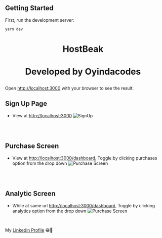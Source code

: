 
## Getting Started

First, run the development server:

```bash
yarn dev
```


# <h1 align="center" >HostBeak</h1>
# <p align="center">Developed by Oyindacodes</p>

Open [http://localhost:3000](http://localhost:3000) with your browser to see the result.


## Sign Up Page
* View at [http://localhost:3000](http://localhost:3000) ![SignUp](https://res.cloudinary.com/oyindacodes/image/upload/v1649586497/Screenshot_2022-04-10_at_11.25.40_jrkp1b.png)

<br />
<br />

## Purchase Screen

* View at [http://localhost:3000/dashboard](http://localhost:3000/dashboard), Toggle by clicking purchases option from the drop down
![Purchase Screen](https://res.cloudinary.com/oyindacodes/image/upload/v1649586034/Screenshot_2022-04-10_at_11.19.38_hf3igh.png)


<br />
<br />


## Analytic Screen

* While at same url [http://localhost:3000/dashboard](http://localhost:3000/dashboard), Toggle by clicking analytics option from the drop down
![Purchase Screen](https://res.cloudinary.com/oyindacodes/image/upload/v1649586034/Screenshot_2022-04-10_at_11.19.57_likmgp.png)

<br />

<bold>My [Linkedin Profile](https://www.linkedin.com/in/oyindacodes/) 😁🚀 </bold>
